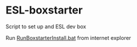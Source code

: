 # ESL-boxstarter

Script to set up and ESL dev box 

Run [RunBoxstarterInstall.bat](https://raw.githubusercontent.com/Dilski/ESL-boxstarter/master/RunBoxstarterInstall.bat) from internet explorer
